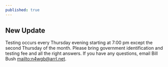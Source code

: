 ```yaml
---
published: true
---
```

## New Update

Testing occurs every Thursday evening starting at 7:00 pm except the second Thursday of the month.
Please bring government identification and testing fee and all the right answers.
If you have any questions, email Bill Bush <mailto:n4wgb@arrl.net>.
